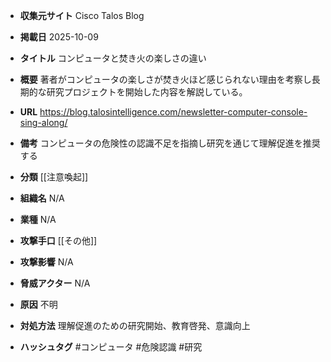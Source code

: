 - **収集元サイト**
Cisco Talos Blog

- **掲載日**
2025-10-09

- **タイトル**
コンピュータと焚き火の楽しさの違い

- **概要**
著者がコンピュータの楽しさが焚き火ほど感じられない理由を考察し長期的な研究プロジェクトを開始した内容を解説している。

- **URL**
https://blog.talosintelligence.com/newsletter-computer-console-sing-along/

- **備考**
コンピュータの危険性の認識不足を指摘し研究を通じて理解促進を推奨する

- **分類**
[[注意喚起]]

- **組織名**
N/A

- **業種**
N/A

- **攻撃手口**
[[その他]]

- **攻撃影響**
N/A

- **脅威アクター**
N/A

- **原因**
不明

- **対処方法**
理解促進のための研究開始、教育啓発、意識向上

- **ハッシュタグ**
#コンピュータ #危険認識 #研究
